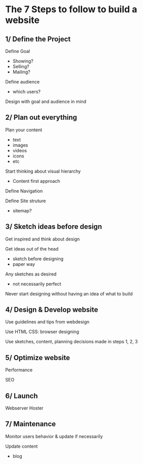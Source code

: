 The 7 Steps to follow to build a website
========================================

1/ Define the Project
------------------
Define Goal
  - Showing?
  - Selling?
  - Mailing?

Define audience
  - which users?

Design with goal and audience in mind

2/ Plan out everything
---------------------
Plan your content
  - text
  - images
  - videos
  - icons
  - etc

Start thinking about visual hierarchy
  - Content first approach

Define Navigation

Define Site struture 
  - sitemap?

3/ Sketch ideas before design
----------------------------
Get inspired and think about design

Get ideas out of the head
  - sketch before designing
  - paper way

Any sketches as desired
  - not necessarily perfect

Never start designing without having an idea of what to build

4/ Design & Develop website
--------------------------
Use guidelines and tips from webdesign

Use HTML CSS: browser designing

Use sketches, content, planning decisions made in steps 1, 2, 3

5/ Optimize website
------------------
Performance

SEO

6/ Launch
--------
Webserver
Hoster

7/ Maintenance
-------------
Monitor users behavior & update if necessarily

Update content
  - blog

